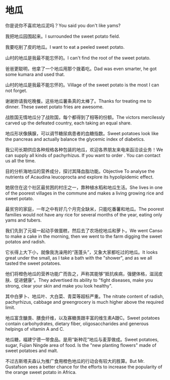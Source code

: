 # 地瓜

<p><span class="chinese">你是说你不喜欢地瓜泥吗？</span><span class="english">You said you don't like yams?</span></p>

<p><span class="chinese">我把地瓜园围起来。</span><span class="english">I surrounded the sweet potato field.</span></p>

<p><span class="chinese">我要吃削了皮的地瓜。</span><span class="english">I want to eat a peeled sweet potato.</span></p>

<p><span class="chinese">山村的地瓜是我最不能忘怀的。</span><span class="english">I can't find the root of the sweet potato.</span></p>

<p><span class="chinese">爸爸更聪明，他拿了一个地瓜用那个拨着吃。</span><span class="english">Dad was even smarter, he got some kumara and used that.</span></p>

<p><span class="chinese">山村的地瓜是我最不能忘怀的。</span><span class="english">Village of the sweet potato is the most I can not forget.</span></p>

<p><span class="chinese">谢谢妳请我吃晚餐。这些地瓜薯条真的太棒了。</span><span class="english">Thanks for treating me to dinner. These sweet potato fries are awesome.</span></p>

<p><span class="chinese">战胜国无情地瓜分了战败国，每个都得到了相等的份额。</span><span class="english">The victors mercilessly carved up the defeated country, each taking an equal share.</span></p>

<p><span class="chinese">地瓜形状像胰腺，可以调节糖尿病患者的血糖指数。</span><span class="english">Sweet potatoes look like the pancreas and actually balance the glycemic index of diabetics.</span></p>

<p><span class="chinese">我公司长期供应各种规格各种包装的地瓜，欢迎各界朋友来电来函洽谈业务！</span><span class="english">We can supply all kinds of pachyrhizus. If you want to order . You can contact us all the time.</span></p>

<p><span class="chinese">目的分析海地瓜的营养成分，探讨其降血脂功能。</span><span class="english">Objective To analyse the nutrients of Acaudina leucoprocta and explore its hypolipidemic effect.</span></p>

<p><span class="chinese">她居住在这个社区最贫困的村庄之一，靠种植水稻和地瓜生活。</span><span class="english">She lives in one of the poorest villages in the commune and makes a living growing rice and sweet potato.</span></p>

<p><span class="chinese">最贫穷的家庭，一年之中有好几个月完全缺米，只能吃番薯和地瓜。</span><span class="english">The poorest families would not have any rice for several months of the year, eating only yams and tubers.</span></p>

<p><span class="chinese">我们先到了元祖一起动手做蛋糕，然后去了农场挖地瓜和萝卜。</span><span class="english">We went Canso to make a cake in the morning, then we went to the farm digging the sweet potatos and radish.</span></p>

<p><span class="chinese">它长得上大下小，就像我洗澡用的“莲蓬头”，又象大家都吃过的地瓜。</span><span class="english">It looks great under the small, as I take a bath with the "shower", and as we all tasted the sweet potatoes.</span></p>

<p><span class="chinese">他们将橙色地瓜的营养功能广而告之，声称其能够“抵抗疾病，强健体格，滋润皮肤、促进健康”。</span><span class="english">They advertised its ability to "fight diseases, make you strong, clear your skin and make you look healthy".</span></p>

<p><span class="chinese">其中白萝卜、地瓜叶、大白菜、青菜等超标严重。</span><span class="english">The nitrate content of radish, pachyrhizus, cabbage and greengrocery is much higher above the required limit.</span></p>

<p><span class="chinese">地瓜富含醣类、膳食纤维，以及寡糖类跟丰富的维生素A跟C。</span><span class="english">Sweet potatoes contain carbohydrates, dietary fiber, oligosaccharides and generous helpings of vitamin A and C.</span></p>

<p><span class="chinese">地瓜糖，福建宁德一带食品。是用“新种花”地瓜与麦芽做成。</span><span class="english">Sweet potatoes, sugar, Fujian Ningde area of food. Is the "new planting flowers" made of sweet potatoes and malt.</span></p>

<p><span class="chinese">不过古斯塔夫森认为推广食用橙色地瓜的行动会有较大的胜算。</span><span class="english">But Mr. Gustafson sees a better chance for the efforts to increase the popularity of the orange sweet potato in Africa.</span></p>

